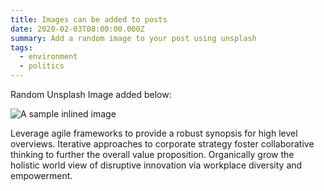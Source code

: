 ```yaml
---
title: Images can be added to posts
date: 2020-02-03T08:00:00.000Z
summary: Add a random image to your post using unsplash
tags:
  - environment
  - politics
---
```

Random Unsplash Image added below:

![A sample inlined image](https://source.unsplash.com/random/600x400)

Leverage agile frameworks to provide a robust synopsis for high level overviews. Iterative approaches to corporate strategy foster collaborative thinking to further the overall value proposition. Organically grow the holistic world view of disruptive innovation via workplace diversity and empowerment.
